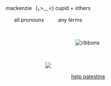 <p align="center">
 mackenzie⠀(｡>﹏<) cupid + others
 </p>
  <p align="center">
all pronouns ⠀⠀⠀ any terms
  </p>
  
  ⠀⠀⠀ ⠀⠀ ⠀  ⠀⠀⠀ ⠀⠀ ⠀ ⠀⠀⠀      <p align="center"> ⠀⠀⠀   ⠀⠀⠀⠀   ⠀⠀⠀⠀   ⠀⠀⠀⠀   ⠀⠀⠀⠀ ![ribbons](https://komarev.com/ghpvc/?username=cupidtear&color=ff91a7&style=plastic&label=ribbons+collected) 
   </p>
   
⠀⠀⠀<p align="center">
![](https://i.pinimg.com/564x/eb/63/c6/eb63c688d7066b27fb768dfa41bd1ea9.jpg) 
<p/> 

 
 ⠀⠀⠀ ⠀⠀ ⠀⠀⠀  ⠀⠀⠀ ⠀⠀⠀   ⠀⠀⠀ ⠀⠀⠀   ⠀⠀⠀⠀⠀⠀⠀⠀[help palestine](https://arab.org/click-to-help/palestine/)

